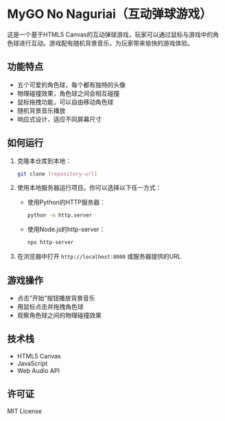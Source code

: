 # MyGO No Naguriai（互动弹球游戏）

这是一个基于HTML5 Canvas的互动弹球游戏，玩家可以通过鼠标与游戏中的角色球进行互动。游戏配有随机背景音乐，为玩家带来愉快的游戏体验。

## 功能特点

- 五个可爱的角色球，每个都有独特的头像
- 物理碰撞效果，角色球之间会相互碰撞
- 鼠标拖拽功能，可以自由移动角色球
- 随机背景音乐播放
- 响应式设计，适应不同屏幕尺寸

## 如何运行

1. 克隆本仓库到本地：
   ```bash
   git clone [repository-url]
   ```

2. 使用本地服务器运行项目。你可以选择以下任一方式：
   - 使用Python的HTTP服务器：
     ```bash
     python -m http.server
     ```
   - 使用Node.js的http-server：
     ```bash
     npx http-server
     ```

3. 在浏览器中打开 `http://localhost:8000` 或服务器提供的URL

## 游戏操作

- 点击"开始"按钮播放背景音乐
- 用鼠标点击并拖拽角色球
- 观察角色球之间的物理碰撞效果

## 技术栈

- HTML5 Canvas
- JavaScript
- Web Audio API

## 许可证

MIT License
